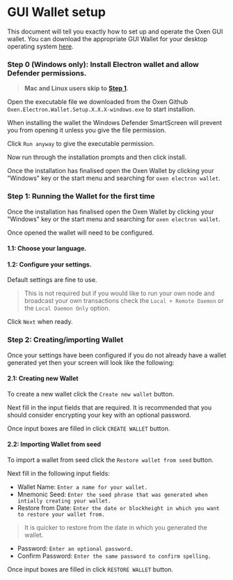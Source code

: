 # GUI Wallet setup

This document will tell you exactly how to set up and operate the Oxen GUI wallet. You can download the appropriate GUI Wallet for your desktop operating system [here](../../downloads.md). 

### **Step 0 \(Windows only\):** Install Electron wallet and allow Defender permissions.

> **Mac and Linux users skip to** [**Step 1**](gui-wallet-setup.md#1-running-the-wallet-for-the-first-time)**.**

Open the executable file we downloaded from the Oxen Github `Oxen.Electron.Wallet.Setup.X.X.X-windows.exe` to start installion.

When installing the wallet the Windows Defender SmartScreen will prevent you from opening it unless you give the file permission.

Click `Run anyway` to give the executable permission.

Now run through the installation prompts and then click install.

Once the installation has finalised open the Oxen Wallet by clicking your "Windows" key or the start menu and searching for `oxen electron wallet`.

### Step 1: Running the Wallet for the first time

Once the installation has finalised open the Oxen Wallet by clicking your "Windows" key or the start menu and searching for `oxen electron wallet`.

Once opened the wallet will need to be configured.

#### 1.1: Choose your language.

#### 1.2: Configure your settings.

Default settings are fine to use.

> This is not required but if you would like to run your own node and broadcast your own transactions check the `Local + Remote Daemon` or the `Local Daemon Only` option.

Click `Next` when ready.

### Step 2: Creating/importing Wallet

Once your settings have been configured if you do not already have a wallet generated yet then your screen will look like the following:

#### 2.1: Creating new Wallet

To create a new wallet click the `Create new wallet` button.

Next fill in the input fields that are required. It is recommended that you should consider encrypting your key with an optional password.

Once input boxes are filled in click `CREATE WALLET` button.

#### 2.2: Importing Wallet from seed

To import a wallet from seed click the `Restore wallet from seed` button.

Next fill in the following input fields:

* Wallet Name: `Enter a name for your wallet.`
* Mnemonic Seed: `Enter the seed phrase that was generated when intially creating your wallet.`
* Restore from Date: `Enter the date or blockheight in which you want to restore your wallet from.`

> It is quicker to restore from the date in which you generated the wallet.

* Password: `Enter an optional password.`
* Confirm Password: `Enter the same password to confirm spelling.`

Once input boxes are filled in click `RESTORE WALLET` button.

